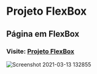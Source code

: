 # Projeto FlexBox

## Página em FlexBox 

### Visite: [Projeto FlexBox](https://page-flexbox-devpaulo.vercel.app/)

![Screenshot 2021-03-13 132855](https://user-images.githubusercontent.com/57108685/111036844-18732d80-8400-11eb-903a-56549404c3a5.png)
